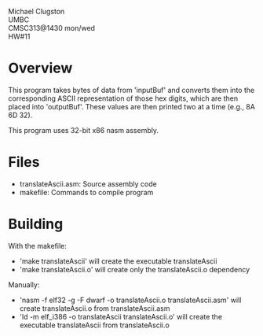 Michael Clugston  
UMBC  
CMSC313@1430 mon/wed  
HW#11

# Overview
This program takes bytes of data from 'inputBuf' and converts them into the corresponding ASCII representation of those hex digits, which are then placed into 'outputBuf'. These values are then printed two at a time (e.g., 8A 6D 32).

This program uses 32-bit x86 nasm assembly.

# Files
- translateAscii.asm: Source assembly code
- makefile: Commands to compile program


# Building 
With the makefile:
- 'make translateAscii' will create the executable translateAscii
- 'make translateAscii.o' will create only the translateAscii.o dependency

Manually:
- 'nasm -f elf32 -g -F dwarf -o translateAscii.o translateAscii.asm' will create translateAscii.o from translateAscii.asm
- 'ld -m elf_i386 -o translateAscii translateAscii.o' will create the executable translateAscii from translateAscii.o
